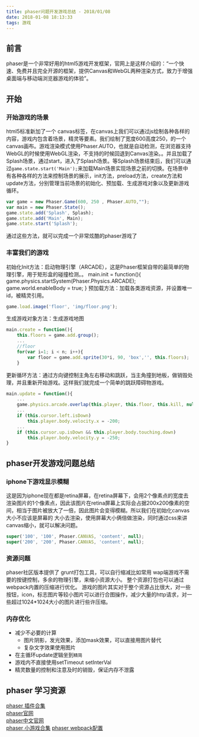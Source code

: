 ```yaml
---
title: phaser问题开发游戏总结 - 2018/01/08
date: 2018-01-08 18:13:33
tags: 游戏
---
```


## 前言

phaser是一个非常好用的html5游戏开发框架，官网上是这样介绍的：“一个快速、免费并且完全开源的框架，提供Canvas和WebGL两种渲染方式，致力于增强桌面端与移动端浏览器游戏的体验”。

## 开始

### 开始游戏的场景

html5标准新加了一个 canvas标签，在canvas上我们可以通过js绘制各种各样的内容，游戏内包含着场景，精灵等要素。我们绘制了宽度600高度250，的一个canvas画布。游戏渲染模式使用Phaser.AUTO，也就是自动检测，在浏览器支持WebGL的时候使用WebGL渲染，不支持的时候回退到Canvas渲染。。并且加载了Splash场景，通过start，进入了Splash场景。等Splash场景结束后，我们可以通过`game.state.start('Main');`来加载Main场景实现场景之前的切换。在场景中有各种各样的方法来控制场景的展示，init方法，preload方法，create方法和update方法，分别管理当前场景的初始化、预加载、生成游戏对象以及更新游戏循环。

```javascript  
var game = new Phaser.Game(600, 250 , Phaser.AUTO,"");
var main = new Phaser.State();
game.state.add('Splash', Splash);
game.state.add('Main', Main);
game.state.start('Splash');
```

通过这些方法，就可以完成一个非常炫酷的phaser游戏了

### 丰富我们的游戏

初始化Init方法：启动物理引擎（ARCADE），这是Phaser框架自带的最简单的物理引擎，用于矩形盒的碰撞检测。。
main.init = function(){
    game.physics.startSystem(Phaser.Physics.ARCADE);
    game.world.enableBody = true;
}
预加载方法：加载各类游戏资源，并设置唯一id，被精灵引用。

```javascript  
game.load.image('floor', 'img/floor.png');
```

生成游戏对象方法：生成游戏地图

```javascript  
main.create = function(){
    this.floors = game.add.group();
    ...
    //floor
    for(var i=1; i < n; i++){
        var floor = game.add.sprite(30*i, 90, 'box','', this.floors);
    }
```

更新循环方法：通过方向键控制主角左右移动和跳跃，当主角撞到地板，做销毁处理，并且重新开始游戏。这样我们就完成一个简单的跳跃障碍物游戏。

```javascript  
main.update = function(){
    ...
    game.physics.arcade.overlap(this.player, this.floor, this.kill, null, this);
    ...
    if (this.cursor.left.isDown) 
        this.player.body.velocity.x = -200;
    ...
    if (this.cursor.up.isDown && this.player.body.touching.down) 
        this.player.body.velocity.y = -250;
}
```

## phaser开发游戏问题总结

### iphone下游戏显示模糊

这是因为iphone现在都是retina屏幕，在retina屏幕下，会用2个像素点的宽度去渲染图片的1个像素点，因此该图片在retina屏幕上实际会占据200x200像素的空间，相当于图片被放大了一倍，因此图片会变得模糊。所以我们在初始化canvas大小不应该是屏幕的 大小去渲染，使用屏幕大小俩倍做渲染，同时通过css来讲canvas缩小，就可以解决问题。

```javascript  
super('100', '100', Phaser.CANVAS, 'content', null);
super('200', '200', Phaser.CANVAS, 'content', null);
```

### 资源问题

phaser社区版本提供了 grunt打包工具，可以自行缩减比如常用 wap端游戏不需要的按键控制，多余的物理引擎，来缩小资源大小。
整个资源打包也可以通过webpack内置的压缩进行优化。
游戏的图片其实对于整个资源占比很大，对一些按钮，icon，标志图片等较小图片可以进行合图操作，减少大量的http请求，对一些超过1024*1024大小的图片进行些许压缩。

### 内存优化

* 减少不必要的计算
    *  图片阴影，发光效果，添加mask效果，可以直接用图片替代
    *  复杂文字效果使用图片
* 在主循环update逻辑坐到`精简`
* 游戏内不直接使用setTimeout setInterVal
* 精灵数量的控制和注意及时的销毁，保证内存不泄露

## phaser 学习资源	

[phaser 插件合集](https://github.com/orange-games)	
[phaser官网](http://www.phaser.io)	
[phaser中文官网](http://phaserengine.com)	
[phaser 小游戏合集](https://github.com/channingbreeze/games)
[phaser webpack配置](https://github.com/lean/phaser-es6-webpack)


